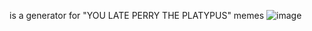 is a generator for "YOU LATE PERRY THE PLATYPUS" memes
![image](https://github.com/superthecat/perry_generator/assets/148200287/92af388c-6b68-409e-a60d-614bc818b94d)
